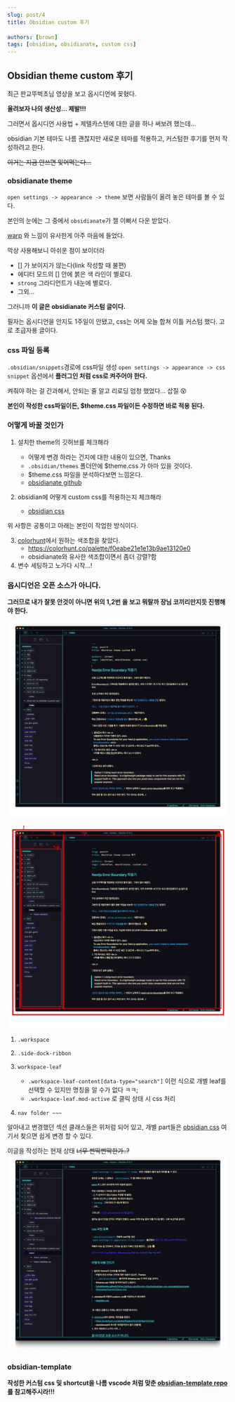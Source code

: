 ```yaml
---
slug: post/4
title: Obsidian custom 후기

authors: [brown]
tags: [obsidian, obsidianate, custom css]
---
```


## Obsidian theme custom 후기

최근 판교뚜벅초님 영상을 보고 옵시디언에 꽂혔다.

**올려보자 나의 생산성... 제발!!!**

그러면서 옵시디언 사용법 + 제텔카스텐에 대한 글을 하나 써보려 했는데...

obsidian 기본 테마도 나름 괜찮지만 새로운 테마를 적용하고, 커스텀한 후기를 먼저 작성하려고 한다.

~~이거는 지금 안쓰면 잊어먹는다...~~

### obsidianate theme

`open settings -> appearance -> theme` 보면 사람들이 올려 놓은 테마를 볼 수 있다.

본인의 눈에는 그 중에서 `obsidianate`가 젤 이뻐서 다운 받았다.

[warp](https://www.warp.dev/) 와 느낌이 유사한게 아주 마음에 들었다.

막상 사용해보니 아쉬운 점이 보이더라

- [] 가 보이지가 않는다(link 작성할 때 불편)
- 에디터 모드의 [] 안에 붉은 색 라인이 별로다.
- `strong` 그라디언트가 내눈에 별로다.
- 그외...

그러니까 **이 글은 obsidianate 커스텀 글이다.**

필자는 옵시디언을 안지도 1주일이 안됐고, css는 어제 오늘 합쳐 이틀 커스텀 했다. 고로 초급자용 글이다.

### css 파일 등록

`.obsidian/snippets`경로에 css파일 생성
`open settings -> appearance -> css snippet` 옵션에서 **플러그인 처럼 css로 켜주어야 한다.**

켜줘야 하는 걸 간과해서, 안되는 줄 알고 리로딩 엄청 했었다... 삽질 😵

**본인이 작성한 css파일이든, $theme.css 파일이든 수정하면 바로 적용 된다.**

### 어떻게 바꿀 것인가

1. 설치한 theme의 깃허브를 체크해라

   - 어떻게 변경 하라는 건지에 대한 내용이 있으면, Thanks
   - `.obsidian/themes` 폴더안에 $theme.css 가 아마 있을 것이다.
   - $theme.css 파일을 분석하다보면 느낌온다.
   - [obsidianate github](https://github.com/Dmytro-Shulha/obsidian-css-snippets/blob/master/Snippets/Check%20box.md)

2. obsidian에 어떻게 custom css를 적용하는지 체크해라
   - [obsidian css](https://github.com/Dmytro-Shulha/obsidian-css-snippets/tree/master/Snippets)

위 사항은 공통이고 아래는 본인이 작업한 방식이다.

3. [colorhunt](https://colorhunt.co/)에서 원하는 색조합을 찾았다.
   - https://colorhunt.co/palette/f0eabe21e1e13b9ae13120e0
   - obsidianate와 유사한 색조합이면서 좀더 강렬?함
4. 변수 세팅하고 노가다 시작...!

### 옵시디언은 오픈 소스가 아니다.

**그러므로 내가 잘못 안것이 아니면 위의 1,2번 을 보고 뭐랄까 장님 코끼리만지듯 진행해야 한다.**

![img1](./index-obsidian.png)

![img2](./index-obsidian-ex.png)

1.  `.workspace`
2.  `.side-dock-ribbon`
3.  `workspace-leaf`

    - `.workspace-leaf-content[data-type="search"]` 이런 식으로 개별 leaf를 선택할 수 있지만 명칭을 알 수가 없다 ㅋㅋ;
    - `.workspace-leaf.mod-active` 로 클릭 상태 시 css 처리

4.  `nav folder ~~~`

알아내고 변경했던 섹션 클래스들은 위처럼 되어 있고, 개별 part들은 [obsidian css](https://github.com/Dmytro-Shulha/obsidian-css-snippets/tree/master/Snippets) 여기서 찾으면 쉽게 변경 할 수 있다.

이글을 작성하는 현재 상태 ~~너무 빤딱빤딱한가..?~~
![img3](./index-obsidian-done.png)

### obsidian-template

**작성한 커스텀 css 및 shortcut을 나름 vscode 처럼 맞춘 [obsidian-template repo](https://github.com/brown2243/obsidian-template)를 참고해주시라!!!**
